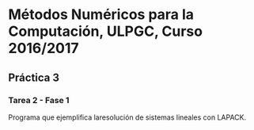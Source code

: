 # Métodos Numéricos para la Computación, ULPGC, Curso 2016/2017
## Práctica 3
### Tarea 2 - Fase 1
Programa que ejemplifica laresolución de sistemas lineales con LAPACK.
